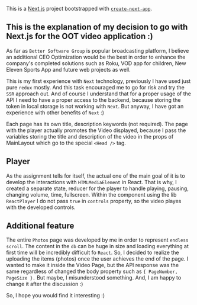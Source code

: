 This is a [Next.js](https://nextjs.org/) project bootstrapped with [`create-next-app`](https://github.com/vercel/next.js/tree/canary/packages/create-next-app).

## This is the explanation of my decision to go with Next.js for the OOT video application :)

As far as `Better Software Group` is popular broadcasting platform, I believe an additional 
CEO Optimization would be the best in order to enhance the company's completed solutions 
such as Roku, VOD app for children, New Eleven Sports App and future web projects as well.

This is my first experience with `Next` technology, previously I have used just pure `redux` mostly. 
And this task encouraged me to go for risk and try the `SSR` approach out. And of course I understand
that for a proper usage of the API I need to have a proper access to the backend, because storing the token 
in local storage is not working with `Next`. But anyway, I have got an experience with other benefits of `Next` :)

Each page has its own title, description keywords (not required). The page with the player actually promotes the Video displayed, 
because I pass the variables storing the title and description of the video in the props of MainLayout which go 
to the special `<Head />` tag.

## Player

As the assignment tells for itself, the actual one of the main goal of it is to develop the interactions with `HTMLMediaElement`
in React. That is why, I created a separate state, reducer for the player to handle playing, pausing, changing volume, time, fullscreen.
Within the component using the lib `ReactPlayer` I do not pass `true` in `controls` property, so the video playes with the developed controls.


## Additional feature

The entire `Photos` page was developed by me in order to represent `endless scroll`.
The content in the `db` can be huge in size and loading everything at first time will be incredibly difficult fo `React`.
So, I decided to realize the uploading the items (photos) once the user achieves the end of the page.
I wanted to make it inside the Video Page, but the API response was the same regardless of changed the body property
such as
`{
PageNumber,
PageSize
}.`
But maybe, I misunderstood something. And, I am happy to change it after the discussion :)

So, I hope you would find it interesting :)

